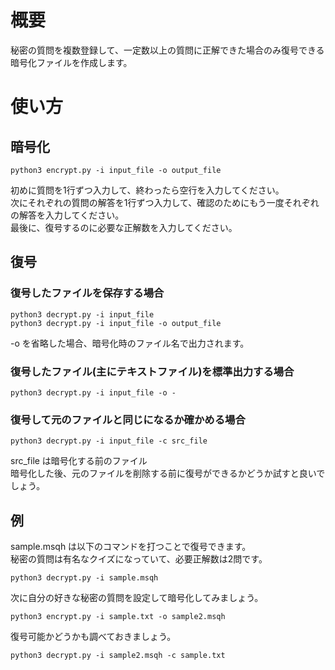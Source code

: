 # 概要

秘密の質問を複数登録して、一定数以上の質問に正解できた場合のみ復号できる暗号化ファイルを作成します。

# 使い方

## 暗号化

```
python3 encrypt.py -i input_file -o output_file
```

初めに質問を1行ずつ入力して、終わったら空行を入力してください。<br>
次にそれぞれの質問の解答を1行ずつ入力して、確認のためにもう一度それぞれの解答を入力してください。<br>
最後に、復号するのに必要な正解数を入力してください。<br>

## 復号

### 復号したファイルを保存する場合
```
python3 decrypt.py -i input_file
python3 decrypt.py -i input_file -o output_file
```
-o を省略した場合、暗号化時のファイル名で出力されます。

### 復号したファイル(主にテキストファイル)を標準出力する場合
```
python3 decrypt.py -i input_file -o -
```

### 復号して元のファイルと同じになるか確かめる場合
```
python3 decrypt.py -i input_file -c src_file
```
src_file は暗号化する前のファイル<br>
暗号化した後、元のファイルを削除する前に復号ができるかどうか試すと良いでしょう。<br>

## 例

sample.msqh は以下のコマンドを打つことで復号できます。<br>
秘密の質問は有名なクイズになっていて、必要正解数は2問です。<br>
```
python3 decrypt.py -i sample.msqh
```

次に自分の好きな秘密の質問を設定して暗号化してみましょう。
```
python3 encrypt.py -i sample.txt -o sample2.msqh
```

復号可能かどうかも調べておきましょう。
```
python3 decrypt.py -i sample2.msqh -c sample.txt
```
